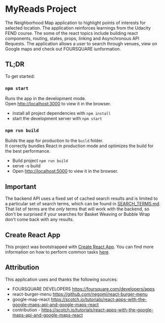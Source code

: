 
# MyReads Project

The Neighborhood Map application to highlight points of interests for selected location. The application reinforces learnings from the Udacity FEND course.  The some of the react topics include building react components, routing, states, props, linking and Asynchronous API Requests. The application allows a user to search through venues, view on Google maps and check out FOURSQUARE iunformation.

## TL;DR

To get started:
### `npm start`

Runs the app in the development mode.<br>
Open [http://localhost:3000](http://localhost:3000) to view it in the browser.

* install all project dependencies with `npm install`
* start the development server with `npm start`

### `npm run build`

Builds the app for production to the `build` folder.<br>
It correctly bundles React in production mode and optimizes the build for the best performance.
* Build project `npm run build`
* serve -s build
* Open [http://localhost:5000](http://localhost:5000) to view it in the browser.


## Important
The backend API uses a fixed set of cached search results and is limited to a particular set of search terms, which can be found in [SEARCH_TERMS.md](SEARCH_TERMS.md). That list of terms are the _only_ terms that will work with the backend, so don't be surprised if your searches for Basket Weaving or Bubble Wrap don't come back with any results.

## Create React App

This project was bootstrapped with [Create React App](https://github.com/facebookincubator/create-react-app). You can find more information on how to perform common tasks [here](https://github.com/facebookincubator/create-react-app/blob/master/packages/react-scripts/template/README.md).

## Attribution

This application uses and thanks the following sources:
* FOURSQUARE DEVELOPERS https://foursquare.com/developers/apps
* react-burger-menu https://github.com/negomi/react-burger-menu
* google-map-react https://scotch.io/tutorials/react-apps-with-the-google-maps-api-and-google-maps-react
* contribution - https://scotch.io/tutorials/react-apps-with-the-google-maps-api-and-google-maps-react
